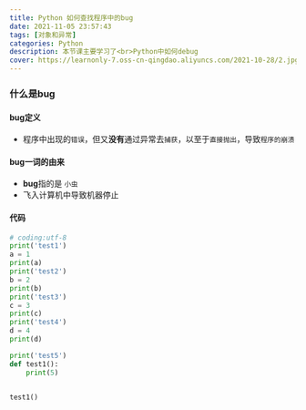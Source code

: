 ```yaml
---
title: Python 如何查找程序中的bug
date: 2021-11-05 23:57:43
tags: [对象和异常]
categories: Python
description: 本节课主要学习了<br>Python中如何debug
cover: https://learnonly-7.oss-cn-qingdao.aliyuncs.com/2021-10-28/2.jpg
---
```


### 什么是bug

#### bug定义

- 程序中出现的`错误`，但又**没有**通过异常去`捕获`，以至于`直接抛出`，导致`程序的崩溃`

#### bug一词的由来

- **bug**指的是 `小虫`
- 飞入计算机中导致机器停止

#### 代码

```python
# coding:utf-8
print('test1')
a = 1
print(a)
print('test2')
b = 2
print(b)
print('test3')
c = 3
print(c)
print('test4')
d = 4
print(d)

print('test5')
def test1():
    print(5)


test1()

```
